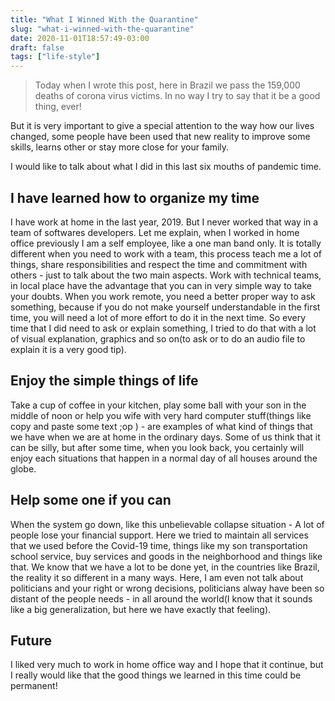 ```yaml
---
title: "What I Winned With the Quarantine"
slug: "what-i-winned-with-the-quarantine"
date: 2020-11-01T18:57:49-03:00
draft: false
tags: ["life-style"]
---
```

> Today when I wrote this post, here in Brazil we pass the 159,000 deaths of corona virus victims. In no way I try to say that it be a good thing, ever!

But it is very important to give a special attention to the way how our lives changed, some people have been used that new reality to improve some skills, learns other or stay more close for your family.

I would like to talk about what I did in this last six mouths of pandemic time.

## I have learned how to organize my time

I have work at home in the last year, 2019. But I never worked that way in a team of softwares developers. Let me explain, when I worked in home office previously I am a self employee, like a one man band only. It is totally different when you need to work with a team, this process teach me a lot of things, share responsibilities and respect the time and commitment with others - just to talk about  the two main aspects.
Work with technical teams, in local place have the advantage that you can in very simple way to take your doubts. When you work remote, you need a better proper way to ask something, because if you do not make yourself understandable in the first time, you will need a lot of more effort to do it in the next time. So every time that I did need to ask or explain something, I tried to do that with a lot of visual explanation, graphics and so on(to ask or to do an audio file to explain it is a very good tip).

## Enjoy the simple things of life

Take a cup of coffee in your kitchen, play some ball with your son in the middle of noon or help you wife with very hard computer stuff(things like copy and paste some text ;op ) - are examples of what kind of things that we have when we are at home in the ordinary days.
Some of us think that it can be silly, but after some time, when you look back, you certainly will enjoy each situations that happen in a normal day of all houses around the globe.

## Help some one if you can

When the system go down, like this unbelievable collapse situation - A lot of people lose your financial support. Here we tried to maintain all services that we used before the Covid-19 time, things like my son transportation school service, buy services and goods in the neighborhood and things like that.
We know that we have a lot to be done yet, in the countries like Brazil, the reality it so different in a many ways. Here, I am even not talk about politicians and your right or wrong decisions, politicians alway have been so distant of the people needs - in all around the world(I know that it sounds like a big generalization, but here we have exactly that feeling).

## Future

I liked very much to work in home office way and I hope that it continue, but I really would like that the good things we learned in this time could be permanent!
